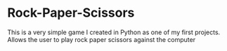 # Rock-Paper-Scissors
This is a very simple game I created in Python as one of my first projects.
Allows the user to play rock paper scissors against the computer
